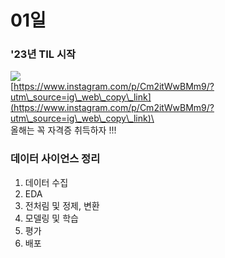 # 01일

### '23년 TIL 시작

![](broken-reference)\
[https://www.instagram.com/p/Cm2itWwBMm9/?utm\_source=ig\_web\_copy\_link](https://www.instagram.com/p/Cm2itWwBMm9/?utm\_source=ig\_web\_copy\_link)\
\
올해는 꼭 자격증 취득하자 !!!

### 데이터 사이언스 정리

1. 데이터 수집
2. EDA
3. 전처림 및 정제, 변환
4. 모델링 및 학습
5. 평가
6. 배포
